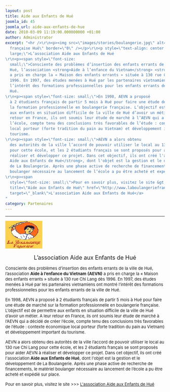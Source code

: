 ```yaml
---
layout: post
title: Aide aux Enfants de Hué
joomla_id: 45
joomla_url: aide-aux-enfants-de-hue
date: 2010-03-09 11:19:00.000000000 +01:00
author: Administrator
excerpt: "<hr />\r\n<p><img src=\"images/stories/boulangerie.jpg\" alt=\"Boulangerie
  française Hué\" border=\"0\" /></p>\r\n<p style=\"text-align: center;\"><span style=\"font-size:
  large;\">L’association Aide aux Enfants de Hué
\r\n<p><span style=\"font-size:
  small;\">Consciente des problèmes d’insertion des enfants errants de la ville de
  Hué, l’association <strong>Aide à l’enfance du Vietnam</strong> <strong>(AEVN)</strong>
  a pris en charge la « Maison des enfants errants » située à 130 rue Chi Lang dès
  1996. En 1997, des études menées à Hué par les partenaires vietnamiens ont montré
  l’intérêt des formations professionnelles pour les enfants errants de la ville de
  Hué.
\r\n<p><span style=\"font-size: small;\">En 1998, AEVN a proposé
  à 2 étudiants français de partir 5 mois à Hué pour faire une étude de marché sur
  la formation professionnelle en boulangerie française. L’objectif est de permettre
  aux enfants en situation difficile de la ville de Hué d’avoir un métier. A leur
  retour en France, ils ont soumis leur étude de marché à l’AEVN qui a décidé de créer
  l’école, compte tenu des conclusions très favorables de l’étude : contexte économique
  local porteur (forte tradition du pain au Vietnam) et développement important du
  tourisme.
\r\n<p><span style=\"font-size: small;\">AEVN a alors obtenu
  des autorités de la ville l’accord de pouvoir utiliser le local au 130 rue Chi Lang
  pour cette école, et les 2 étudiants français se sont proposés pour aider AEVN à
  réaliser et développer ce projet. Dans cet objectif, ils ont créé l'association<strong>
  Aide aux Enfants de Hué</strong>, dont l'objet est la gestion et le développement
  de La Boulangerie. Après une phase active de recherche de financements, le matériel
  boulanger nécessaire au lancement de l’école a pu être acheté et expédié sur place.
\r\n<p><span
  style=\"font-size: small;\">Pour en savoir plus, visitez le site &gt;&gt;&gt; <a
  title=\"Aide aux Enfants de Hué\" href=\"http://www.laboulangeriefrancaise.org/\"
  target=\"_blank\">L'association Aide aux Enfants de Hué</a>
"
category: Partenaires
---
```

<hr />
<p><img src="/assets/images/stories/boulangerie.jpg" alt="Boulangerie française Hué" border="0" /></p>
<p style="text-align: center;"><span style="font-size: large;">L’association Aide aux Enfants de Hué

<p><span style="font-size: small;">Consciente des problèmes d’insertion des enfants errants de la ville de Hué, l’association <strong>Aide à l’enfance du Vietnam</strong> <strong>(AEVN)</strong> a pris en charge la « Maison des enfants errants » située à 130 rue Chi Lang dès 1996. En 1997, des études menées à Hué par les partenaires vietnamiens ont montré l’intérêt des formations professionnelles pour les enfants errants de la ville de Hué.

<p><span style="font-size: small;">En 1998, AEVN a proposé à 2 étudiants français de partir 5 mois à Hué pour faire une étude de marché sur la formation professionnelle en boulangerie française. L’objectif est de permettre aux enfants en situation difficile de la ville de Hué d’avoir un métier. A leur retour en France, ils ont soumis leur étude de marché à l’AEVN qui a décidé de créer l’école, compte tenu des conclusions très favorables de l’étude : contexte économique local porteur (forte tradition du pain au Vietnam) et développement important du tourisme.

<p><span style="font-size: small;">AEVN a alors obtenu des autorités de la ville l’accord de pouvoir utiliser le local au 130 rue Chi Lang pour cette école, et les 2 étudiants français se sont proposés pour aider AEVN à réaliser et développer ce projet. Dans cet objectif, ils ont créé l'association<strong> Aide aux Enfants de Hué</strong>, dont l'objet est la gestion et le développement de La Boulangerie. Après une phase active de recherche de financements, le matériel boulanger nécessaire au lancement de l’école a pu être acheté et expédié sur place.

<p><span style="font-size: small;">Pour en savoir plus, visitez le site &gt;&gt;&gt; <a title="Aide aux Enfants de Hué" href="http://www.laboulangeriefrancaise.org/" target="_blank">L'association Aide aux Enfants de Hué</a>


